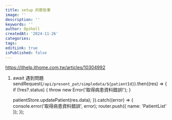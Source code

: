 ```yaml
---
title: setup 的那些事
image: ''
description: ''
keywords: ''
author: Opshell
createdAt: '2024-11-26'
categories:
tags:
editLink: true
isPublished: false
---
```

https://ithelp.ithome.com.tw/articles/10304992

1. await 遇到問題
sendRequest(`/api/present_pat/simpledata/${patientId}`).then((res) => {
    if (!res?.status) { throw new Error('取得病患資料錯誤!'); }

    patientStore.updatePatient(res.data);
}).catch((error) => {
    console.error('取得病患資料錯誤', error);
    router.push({ name: 'PatientList' });
});
